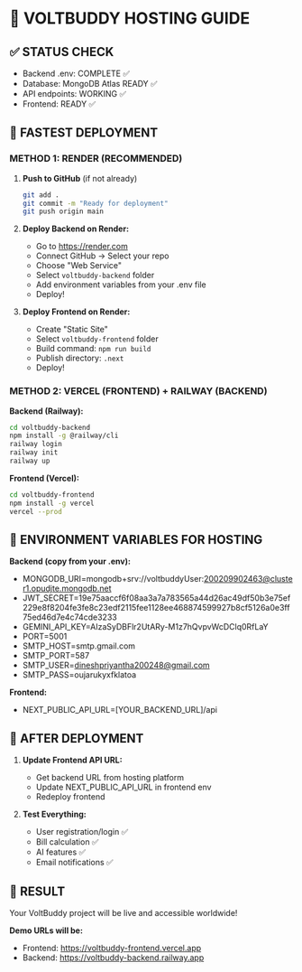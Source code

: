 # 🚀 VOLTBUDDY HOSTING GUIDE

## ✅ STATUS CHECK
- Backend .env: COMPLETE ✅
- Database: MongoDB Atlas READY ✅  
- API endpoints: WORKING ✅
- Frontend: READY ✅

## 🎯 FASTEST DEPLOYMENT

### METHOD 1: RENDER (RECOMMENDED)

1. **Push to GitHub** (if not already)
   ```bash
   git add .
   git commit -m "Ready for deployment"
   git push origin main
   ```

2. **Deploy Backend on Render:**
   - Go to https://render.com
   - Connect GitHub → Select your repo
   - Choose "Web Service"
   - Select `voltbuddy-backend` folder
   - Add environment variables from your .env file
   - Deploy!

3. **Deploy Frontend on Render:**
   - Create "Static Site"
   - Select `voltbuddy-frontend` folder
   - Build command: `npm run build`
   - Publish directory: `.next`
   - Deploy!

### METHOD 2: VERCEL (FRONTEND) + RAILWAY (BACKEND)

**Backend (Railway):**
```bash
cd voltbuddy-backend
npm install -g @railway/cli
railway login
railway init
railway up
```

**Frontend (Vercel):**
```bash
cd voltbuddy-frontend
npm install -g vercel
vercel --prod
```

## 🔧 ENVIRONMENT VARIABLES FOR HOSTING

**Backend (copy from your .env):**
- MONGODB_URI=mongodb+srv://voltbuddyUser:200209902463@cluster1.opudjte.mongodb.net
- JWT_SECRET=19e75aaccf6f08aa3a7a783565a44d26ac49df50b3e75ef229e8f8204fe3fe8c23edf2115fee1128ee468874599927b8cf5126a0e3ff75ed46d7e4c74cde3233
- GEMINI_API_KEY=AIzaSyDBFlr2UtARy-M1z7hQvpvWcDClq0RfLaY
- PORT=5001
- SMTP_HOST=smtp.gmail.com
- SMTP_PORT=587
- SMTP_USER=dineshpriyantha200248@gmail.com
- SMTP_PASS=oujarukyxfklatoa

**Frontend:**
- NEXT_PUBLIC_API_URL=[YOUR_BACKEND_URL]/api

## 📝 AFTER DEPLOYMENT

1. **Update Frontend API URL:**
   - Get backend URL from hosting platform
   - Update NEXT_PUBLIC_API_URL in frontend env
   - Redeploy frontend

2. **Test Everything:**
   - User registration/login ✅
   - Bill calculation ✅  
   - AI features ✅
   - Email notifications ✅

## 🎯 RESULT
Your VoltBuddy project will be live and accessible worldwide!

**Demo URLs will be:**
- Frontend: https://voltbuddy-frontend.vercel.app
- Backend: https://voltbuddy-backend.railway.app
